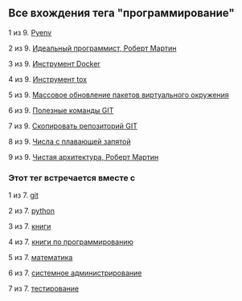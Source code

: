 ## Все вхождения тега "программирование"


1 из 9. [Pyenv](./2021-04-18_pyenv.md)

2 из 9. [Идеальный программист, Роберт Мартин](./2020-07-17_idealniy_programmist_martin.md)

3 из 9. [Инструмент Docker](./2021-03-29_docker.md)

4 из 9. [Инструмент tox](./2021-03-15_tox.md)

5 из 9. [Массовое обновление пакетов виртуального окружения](./2021-01-12_python_selective_upgrade.md)

6 из 9. [Полезные команды GIT](./2021-04-18_git_snippets.md)

7 из 9. [Скопировать репозиторий GIT](./2020-07-17_git_repo_copy.md)

8 из 9. [Числа с плавающей запятой](./2021-04-25_floating_point.md)

9 из 9. [Чистая архитектура, Роберт Мартин](./2021-02-28_chistaya_architectura_martin.md)



### Этот тег встречается вместе с


1 из 7. [git](./meta_git.md)

2 из 7. [python](./meta_python.md)

3 из 7. [книги](./meta_knigi.md)

4 из 7. [книги по программированию](./meta_knigi_po_programmirovaniy.md)

5 из 7. [математика](./meta_matematika.md)

6 из 7. [системное администрирование](./meta_sistemnoe_administrirovanie.md)

7 из 7. [тестирование](./meta_testirovanie.md)

